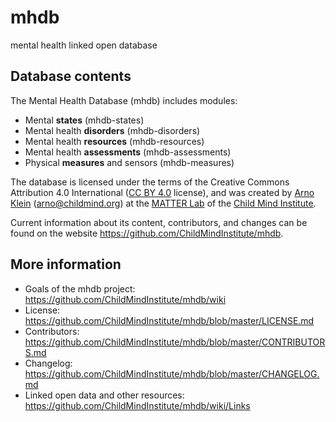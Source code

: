 # mhdb
mental health linked open database

## Database contents
The Mental Health Database (mhdb) includes modules:

  - Mental **states** (mhdb-states)
  - Mental health **disorders** (mhdb-disorders)
  - Mental health **resources** (mhdb-resources)
  - Mental health **assessments** (mhdb-assessments)
  - Physical **measures** and sensors (mhdb-measures)
  
The database is licensed under the terms of the Creative Commons Attribution 4.0 International 
([CC BY 4.0](https://creativecommons.org/licenses/by/4.0/) license),
and was created by [Arno Klein](https://binarybottle.com) (arno@childmind.org) at the [MATTER Lab](https://matter.childmind.org) 
of the [Child Mind Institute](https://childmind.org). 

Current information about its content, contributors, and changes 
can be found on the website https://github.com/ChildMindInstitute/mhdb.

## More information

  - Goals of the mhdb project: https://github.com/ChildMindInstitute/mhdb/wiki
  - License: https://github.com/ChildMindInstitute/mhdb/blob/master/LICENSE.md
  - Contributors:  https://github.com/ChildMindInstitute/mhdb/blob/master/CONTRIBUTORS.md
  - Changelog: https://github.com/ChildMindInstitute/mhdb/blob/master/CHANGELOG.md
  - Linked open data and other resources: https://github.com/ChildMindInstitute/mhdb/wiki/Links
